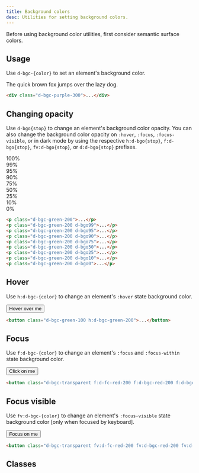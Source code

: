 ```yaml
---
title: Background colors
desc: Utilities for setting background colors.
---
```


<aside class="d-notice d-notice--warning d-mt24 d-wmx100p" role="status" aria-hidden="false">
  <div class="d-notice__icon">
    <dt-icon name="alert-triangle"></dt-icon>
  </div>
  <div class="d-notice__content d-stack4">
    <p class="d-notice__message">
      Before using background color utilities, first consider <router-link class="d-link d-link--muted" to="/design/colors/#surface">semantic surface colors</router-link>.
    </p>
  </div>
</aside>

## Usage

Use `d-bgc-{color}` to set an element's background color.

<code-well-header class="d-d-flex d-jc-center d-fd-column d-p24 d-bgc-purple-100 d-bgo50 d-w100p d-hmn102" custom>
  <div class="d-fs-200 d-p16 d-bar4 d-bgc-purple-300">The quick brown fox jumps over the lazy dog.</div>
</code-well-header>

```html
<div class="d-bgc-purple-300">...</div>
```

## Changing opacity

Use `d-bgo{stop}` to change an element's background color opacity. You can also change the background color opacity on `:hover`, `:focus`, `:focus-visible`, or in dark mode by using the respective `h:d-bgo{stop}`, `f:d-bgo{stop}`, `fv:d-bgo{stop}`, or `d:d-bgo{stop}` prefixes.

<code-well-header class="d-d-flex d-jc-center d-fd-column d-p24 d-bgc-green-100 d-bgo50 d-w100p d-hmn102 d-stack8" custom>
  <div class="d-fl-center d-p16 d-bgc-green-200 d-bar4 d-fs-300 d-fw-bold">100%</div>
  <div class="d-fl-center d-p16 d-bgc-green-200 d-bgo99 d-bar4 d-fs-300 d-fw-bold">99%</div>
  <div class="d-fl-center d-p16 d-bgc-green-200 d-bgo95 d-bar4 d-fs-300 d-fw-bold">95%</div>
  <div class="d-fl-center d-p16 d-bgc-green-200 d-bgo90 d-bar4 d-fs-300 d-fw-bold">90%</div>
  <div class="d-fl-center d-p16 d-bgc-green-200 d-bgo75 d-bar4 d-fs-300 d-fw-bold">75%</div>
  <div class="d-fl-center d-p16 d-bgc-green-200 d-bgo50 d-bar4 d-fs-300 d-fw-bold">50%</div>
  <div class="d-fl-center d-p16 d-bgc-green-200 d-bgo25 d-bar4 d-fs-300 d-fw-bold">25%</div>
  <div class="d-fl-center d-p16 d-bgc-green-200 d-bgo10 d-bar4 d-fs-300 d-fw-bold">10%</div>
  <div class="d-fl-center d-p16 d-bgc-green-200 d-bgo0 d-bar4 d-fs-300 d-fw-bold">0%</div>
</code-well-header>

```html
<p class="d-bgc-green-200">...</p>
<p class="d-bgc-green-200 d-bgo99">...</p>
<p class="d-bgc-green-200 d-bgo95">...</p>
<p class="d-bgc-green-200 d-bgo90">...</p>
<p class="d-bgc-green-200 d-bgo75">...</p>
<p class="d-bgc-green-200 d-bgo50">...</p>
<p class="d-bgc-green-200 d-bgo25">...</p>
<p class="d-bgc-green-200 d-bgo10">...</p>
<p class="d-bgc-green-200 d-bgo0">...</p>
```

## Hover

Use `h:d-bgc-{color}` to change an element's `:hover` state background color.

<code-well-header class="d-fl-center d-p24 d-bgc-green-100 d-bgo50 d-w100p d-hmn102" custom>
  <button type="button" class="d-p16 d-bar4 d-fs-200 d-bgc-green-100 h:d-bgc-green-200 d-ba d-bc-transparent">Hover over me</button>
</code-well-header>

```html
<button class="d-bgc-green-100 h:d-bgc-green-200">...</button>
```

## Focus

Use `f:d-bgc-{color}` to change an element's `:focus` and `:focus-within` state background color.

<code-well-header class="d-fl-center d-p24 d-bgc-black-200 d-w100p d-hmn102" custom>
  <button class="d-p16 d-bar4 d-fs-200 d-fc-black-800 d-bgc-transparent f:d-fc-red-200 f:d-bgc-red-200 f:d-bgo25 d-ba d-bc-transparent">Click on me</button>
</code-well-header>

```html
<button class="d-bgc-transparent f:d-fc-red-200 f:d-bgc-red-200 f:d-bgo25">...</button>
```

## Focus visible

Use `fv:d-bgc-{color}` to change an element's `:focus-visible` state background color [only when focused by keyboard].

<code-well-header class="d-fl-center d-p24 d-bgc-black-200 d-w100p d-hmn102" custom>
  <button class="d-p16 d-bar4 d-fs-200 d-fc-black-800 d-bgc-transparent fv:d-fc-red-200 fv:d-bgc-red-200 fv:d-bgo25 d-ba d-bc-transparent">Focus on me</button>
</code-well-header>

```html
<button class="d-bgc-transparent fv:d-fc-red-200 fv:d-bgc-red-200 fv:d-bgo25">...</button>
```

<script setup>
  import colors from '@data/colors.json';
</script>

## Classes

<div class="d-h464 d-of-y-scroll d-bb d-bc-black-200">
  <utility-class-table>
    <template #content>
      <tbody>
        <tr>
            <th scope="row" class="d-ff-mono d-fc-purple-400 d-fw-normal d-fs-100">.d-bgc-primary</th>
            <td>
                <div class="d-d-flex d-jc-space-between d-ai-center">
                    <div class="d-fl-grow1 d-ff-mono d-fs-100">
                        --bgo: 100%;<br/>
                        background-color: hsla(var(--white-h) var(--white-s) var(--white-l) / var(--bgo)) !important;
                    </div>
                    <div class="d-fl-shrink0 d-m4 d-ml16 d-h42 d-w42 d-bar-circle d-bgc-primary d-ba d-bc-black-200"></div>
                </div>
            </td>
        </tr>
        <tr>
            <th scope="row" class="d-ff-mono d-fc-purple-400 d-fw-normal d-fs-100">.d-bgc-secondary</th>
            <td>
                <div class="d-d-flex d-jc-space-between d-ai-center">
                    <div class="d-fl-grow1 d-ff-mono d-fs-100">
                        --bgo: 100%;<br/>
                        background-color: hsla(var(--black-100-h) var(--black-100-s) var(--black-100-l) / var(--bgo)) !important;
                    </div>
                    <div class="d-fl-shrink0 d-m4 d-ml16 d-h42 d-w42 d-bar-circle d-bgc-secondary d-ba d-bc-black-200"></div>
                </div>
            </td>
        </tr>
        <tr>
            <th scope="row" class="d-ff-mono d-fc-purple-400 d-fw-normal d-fs-100">.d-bgc-moderate</th>
            <td>
                <div class="d-d-flex d-jc-space-between d-ai-center">
                    <div class="d-fl-grow1 d-ff-mono d-fs-100">
                        --bgo: 100%;<br/>
                        background-color: hsla(var(--black-200-h) var(--black-200-s) var(--black-200-l) / var(--bgo)) !important;
                    </div>
                    <div class="d-fl-shrink0 d-m4 d-ml16 d-h42 d-w42 d-bar-circle d-bgc-moderate d-ba d-bc-black-200"></div>
                </div>
            </td>
        </tr>
        <tr>
            <th scope="row" class="d-ff-mono d-fc-purple-400 d-fw-normal d-fs-100">.d-bgc-bold</th>
            <td>
                <div class="d-d-flex d-jc-space-between d-ai-center">
                    <div class="d-fl-grow1 d-ff-mono d-fs-100">
                        --bgo: 100%;<br/>
                        border-color: hsla(var(--black-200-h) var(--black-200-s) var(--black-200-l) / var(--bco)) !important;
                    </div>
                    <div class="d-fl-shrink0 d-m4 d-ml16 d-h42 d-w42 d-bar-circle d-bgc-bold d-ba d-bc-black-200"></div>
                </div>
            </td>
        </tr>
        <tr>
            <th scope="row" class="d-ff-mono d-fc-purple-400 d-fw-normal d-fs-100">.d-bgc-strong</th>
            <td>
                <div class="d-d-flex d-jc-space-between d-ai-center">
                    <div class="d-fl-grow1 d-ff-mono d-fs-100">
                        --bgo: 100%;<br/>
                        border-color: hsla(var(--black-200-h) var(--black-200-s) var(--black-200-l) / var(--bco)) !important;
                    </div>
                    <div class="d-fl-shrink0 d-m4 d-ml16 d-h42 d-w42 d-bar-circle d-bgc-strong d-ba d-bc-black-200"></div>
                </div>
            </td>
        </tr>
        <tr>
            <th scope="row" class="d-ff-mono d-fc-purple-400 d-fw-normal d-fs-100">.d-bgc-contrast</th>
            <td>
                <div class="d-d-flex d-jc-space-between d-ai-center">
                    <div class="d-fl-grow1 d-ff-mono d-fs-100">
                        --bgo: 100%;<br/>
                        background-color: hsla(var(--black-800-h) var(--black-800-s) var(--black-800-l) / var(--bgo)) !important;
                    </div>
                    <div class="d-fl-shrink0 d-m4 d-ml16 d-h42 d-w42 d-bar-circle d-bgc-contrast d-ba d-bc-black-200"></div>
                </div>
            </td>
        </tr>
      </tbody>
      <tbody>
        <tr>
            <th scope="row" class="d-ff-mono d-fc-purple-400 d-fw-normal d-fs-100">.d-bgc-critical</th>
            <td>
                <div class="d-d-flex d-jc-space-between d-ai-center">
                    <div class="d-fl-grow1 d-ff-mono d-fs-100">
                        --bgo: 100%;<br/>
                        background-color: hsla(var(--red-100-h) var(--red-100-s) var(--red-100-l) / var(--bgo)) !important;
                    </div>
                    <div class="d-fl-shrink0 d-m4 d-ml16 d-h42 d-w42 d-bar-circle d-bgc-critical d-ba d-bc-black-100"></div>
                </div>
            </td>
        </tr>
        <tr>
            <th scope="row" class="d-ff-mono d-fc-purple-400 d-fw-normal d-fs-100">.d-bgc-success</th>
            <td>
                <div class="d-d-flex d-jc-space-between d-ai-center">
                    <div class="d-fl-grow1 d-ff-mono d-fs-100">
                        --bgo: 100%;<br/>
                        background-color: hsla(var(--green-100-h) var(--green-100-s) var(--green-100-l) / var(--bgo)) !important;
                    </div>
                    <div class="d-fl-shrink0 d-m4 d-ml16 d-h42 d-w42 d-bar-circle d-bgc-success d-ba d-bc-black-100"></div>
                </div>
            </td>
        </tr>
        <tr>
            <th scope="row" class="d-ff-mono d-fc-purple-400 d-fw-normal d-fs-100">.d-bgc-warning</th>
            <td>
                <div class="d-d-flex d-jc-space-between d-ai-center">
                    <div class="d-fl-grow1 d-ff-mono d-fs-100">
                        --bgo: 100%;<br/>
                        background-color: hsla(var(--gold-100-h) var(--gold-100-s) var(--gold-100-l) / var(--bgo)) !important;
                    </div>
                    <div class="d-fl-shrink0 d-m4 d-ml16 d-h42 d-w42 d-bar-circle d-bgc-warning d-ba d-bc-black-100"></div>
                </div>
            </td>
        </tr>
        <tr>
            <th scope="row" class="d-ff-mono d-fc-purple-400 d-fw-normal d-fs-100">.d-bgc-info</th>
            <td>
                <div class="d-d-flex d-jc-space-between d-ai-center">
                    <div class="d-fl-grow1 d-ff-mono d-fs-100">
                        --bgo: 100%;<br/>
                        background-color: hsla(var(--blue-100-h) var(--blue-100-s) var(--blue-100-l) / var(--bgo)) !important;
                    </div>
                    <div class="d-fl-shrink0 d-m4 d-ml16 d-h42 d-w42 d-bar-circle d-bgc-info d-ba d-bc-black-100"></div>
                </div>
            </td>
        </tr>
      </tbody>
      <tbody>
          <tr>
              <th scope="row" class="d-ff-mono d-fc-purple-400 d-fw-normal d-fs-100">.d-bgc-transparent</th>
              <td>
                  <div class="d-d-flex d-jc-space-between d-ai-center">
                      <div class="d-fl-grow1 d-ff-mono d-fs-100">
                          background-color: transparent !important;
                      </div>
                      <div class="d-fl-shrink0 d-m4 d-ml16 d-h42 d-w42 d-bar-circle d-bgc-transparent d-ba d-bc-black-100"></div>
                  </div>
              </td>
          </tr>
          <tr>
              <th scope="row" class="d-ff-mono d-fc-purple-400 d-fw-normal d-fs-100">.d-bgc-unset</th>
              <td>
                  <div class="d-d-flex d-jc-space-between d-ai-center">
                      <div class="d-fl-grow1 d-ff-mono d-fs-100">
                          background-color: unset !important;
                      </div>
                      <div class="d-fl-shrink0 d-m4 d-ml16 d-h42 d-w42 d-bar-circle d-bgc-unset d-ba d-bc-black-100"></div>
                  </div>
              </td>
          </tr>
          <tr>
              <th scope="row" class="d-ff-mono d-fc-purple-400 d-fw-normal d-fs-100">.d-bgc-white</th>
              <td>
                  <div class="d-d-flex d-jc-space-between d-ai-center">
                      <div class="d-fl-grow1 d-ff-mono d-fs-100">
                          --bgo: 100%;<br/>
                          background-color: hsla(var(--white-h) var(--white-s) var(--white-l) / var(--bgo)) !important;
                      </div>
                      <div class="d-fl-shrink0 d-m4 d-ml16 d-h42 d-w42 d-bar-circle d-bgc-white d-ba d-bc-black-100"></div>
                  </div>
              </td>
          </tr>
      </tbody>
      <tbody v-for="{ color, stops } in colors">
        <tr v-for="{ stop } in stops">
            <th scope="row" class="d-ff-mono d-fc-purple-400 d-fw-normal d-fs-100">.d-bgc-{{ color }}-{{ stop }}</th>
            <td>
                <div class="d-d-flex d-jc-space-between d-ai-center">
                    <div class="d-fl-grow1 d-ff-mono d-fs-100">
                        --bgo: 100%;<br/>
                        background-color: hsla(var(--{{ color }}-{{ stop }}-h) var(--{{ color }}-{{ stop }}-s) var(--{{ color }}-{{ stop }}-l) / var(--bgo)) !important;
                    </div>
                    <div
                      class="d-fl-shrink0 d-m4 d-ml16 d-h42 d-w42 d-bar-circle d-ba d-bc-black-100"
                      :class="`d-bgc-${color}-${stop}`"
                    />
                </div>
            </td>
        </tr>
      </tbody>
    </template>
  </utility-class-table>
</div>
